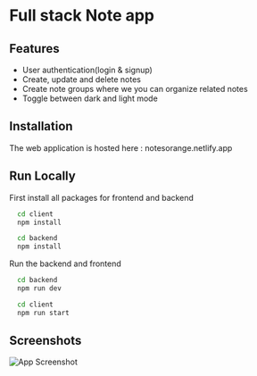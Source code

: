 
# Full stack Note app






## Features

- User authentication(login & signup)
- Create, update and delete notes
- Create note groups where we you can organize related notes
- Toggle between dark and light mode


## Installation

The web application is hosted here : notesorange.netlify.app


## Run Locally
First install all packages for frontend and backend

```bash
  cd client
  npm install

  cd backend
  npm install
```

Run the backend and frontend

```bash
  cd backend
  npm run dev

  cd client
  npm run start
```


## Screenshots

![App Screenshot](https://user-images.githubusercontent.com/73870072/177918826-b60ddf69-8cb2-475d-be39-951ac054e7b7.png)


